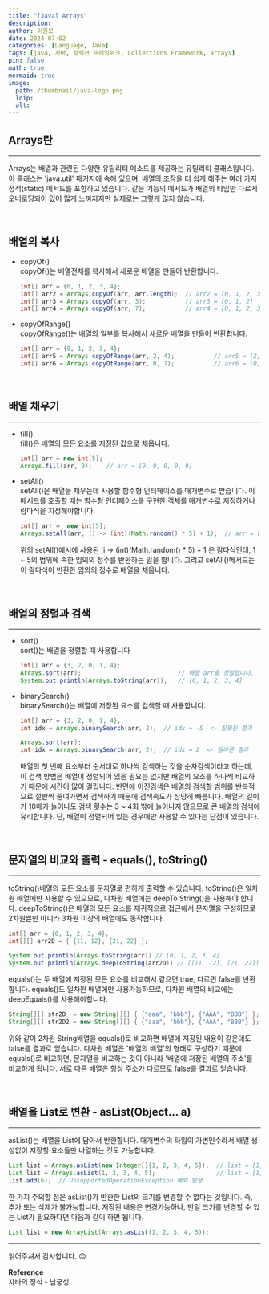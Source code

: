 ```yaml
---
title: "[Java] Arrays"
description: 
author: 이원모
date: 2024-07-02
categories: [Language, Java]
tags: [java, 자바, 컬렉션 프레임워크, Collections Framework, arrays]
pin: false
math: true
mermaid: true
image:
  path: /thumbnail/java-logo.png
  lqip: 
  alt: 
---
```


## Arrays란
---
Arrays는 배열과 관련된 다양한 유틸리티 메소드를 제공하는 유틸리티 클래스입니다. 이 클래스는 'java.util' 패키지에 속해 있으며, 배열의 조작을 더 쉽게 해주는 여러 가지 정적(static) 메서드를 포함하고 있습니다. 같은 기능의 메서드가 배열의 타입만 다르게 오버로딩되어 있어 많게 느껴지지만 실제로는 그렇게 많지 않습니다.

<br>

## 배열의 복사

- copyOf()  
  copyOf()는 배열전체를 복사해서 새로운 배열을 만들어 반환합니다.
  
  ```java
  int[] arr = {0, 1, 2, 3, 4};
  int[] arr2 = Arrays.copyOf(arr, arr.length);  // arr2 = [0, 1, 2, 3, 4]
  int[] arr3 = Arrays.copyOf(arr, 3);           // arr3 = [0, 1, 2]
  int[] arr4 = Arrays.copyOf(arr, 7);           // arr4 = [0, 1, 2, 3, 4, 0, 0]
  ```

- copyOfRange()  
  copyOfRange()는 배열의 일부를 복사해서 새로운 배열을 만들어 반환합니다.

  ```java
  int[] arr = {0, 1, 2, 3, 4};
  int[] arr5 = Arrays.copyOfRange(arr, 2, 4);           // arr5 = [2, 3]
  int[] arr6 = Arrays.copyOfRange(arr, 0, 7);           // arr6 = [0, 1, 2, 3, 4, 0, 0]
  ```

<br>

## 배열 채우기
---
- fill()  
  fill()은 배열의 모든 요소를 지정된 값으로 채웁니다.

  ```java
  int[] arr = new int[5];
  Arrays.fill(arr, 9);    // arr = [9, 9, 9, 9, 9]
  ```

- setAll()  
  setAll()은 배열을 채우는데 사용할 함수형 인터페이스를 매개변수로 받습니다. 이 메서드를 호출할 때는 함수형 인터페이스를 구현한 객체를 매개변수로 지정하거나 람다식을 지정해야합니다.

  ```java
  int[] arr =  new int[5];
  Arrays.setAll(arr, () -> (int)(Math.random() * 5) + 1);  // arr = [1, 5, 2, 1, 1]
  ```

  위의 setAll()예시에 사용된 'i -> (int)(Math.random() * 5) + 1 은 람다식인데, 1 ~ 5의 범위에 속한 임의의 정수를 반환하는 일을 합니다. 그리고 setAll()메서드는 이 람다식이 반환한 임의의 정수로 배열을 채웁니다.

<br>

## 배열의 정렬과 검색
---
- sort()  
  sort()는 배열을 정렬할 때 사용합니다
  
  ```java
  int[] arr = {3, 2, 0, 1, 4};
  Arrays.sort(arr);                           // 배열 arr을 정렬합니다.
  System.out.println(Arrays.toString(arr));   // [0, 1, 2, 3, 4]
  ```

- binarySearch()  
  binarySearch()는 배열에 저장된 요소를 검색할 때 사용합니다.

  ```java
  int[] arr = {3, 2, 0, 1, 4};
  int idx = Arrays.binarySearch(arr, 2);  // idx = -5  <- 잘못된 결과

  Arrays.sort(arr);
  int idx = Arrays.binarySearch(arr, 2);  // idx = 2  <- 올바른 결과
  ```

  배열의 첫 번째 요소부터 순서대로 하나씩 검색하는 것을 순차검색이라고 하는데, 이 검색 방법은 배열이 정렬되어 있을 필요는 없지만 배열의 요소를 하나씩 비교하기 때문에 시간이 많이 걸립니다. 반면에 이진검색은 배열의 검색할 범위를 반복적으로 절반씩 줄여가면서 검색하기 때문에 검색속도가 상당히 빠릅니다. 배열의 길이가 10배가 늘어나도 검색 횟수는 3 ~ 4회 밖에 늘어나지 않으므로 큰 배열의 검색에 유리합니다. 단, 배열이 정렬되어 있는 경우에만 사용할 수 있다는 단점이 있습니다.

<br>

## 문자열의 비교와 출력 - equals(), toString()
---
toString()배열의 모든 요소를 문자열로 편하게 출력할 수 있습니다. toString()은 일차원 배열에만 사용할 수 있으므로, 다차원 배열에는 deepTo String()을 사용해야 합니다. deepToString()은 배열의 모든 요소를 재귀적으로 접근해서 문자열을 구성하므로 2차원뿐만 아니라 3차원 이상의 배열에도 동작합니다.

```java
int[] arr = {0, 1, 2, 3, 4};
int[][] arr2D = { {11, 12}, {21, 22} };

System.out.println(Arrays.toString(arr)) // [0, 1, 2, 3, 4]
System.out.println(Arrays.deepToString(arr2D)) // [[11, 12], [21, 22]]
```

equals()는 두 배열에 저장된 모든 요소를 비교해서 같으면 true, 다르면 false를 반환합니다. equals()도 일차원 배열에만 사용가능하므로, 다차원 배열의 비교에는 deepEquals()를 사용해야합니다.

```java
String[][] str2D  = new String[][] { {"aaa", "bbb"}, {"AAA", "BBB"} };
String[][] str2D2 = new String[][] { {"aaa", "bbb"}, {"AAA", "BBB"} };
```

위와 같이 2차원 String배열을 equals()로 비교하면 배열에 저장된 내용이 같은데도 false를 결과로 얻습니다. 다차원 배열은 '배열의 배열'의 형태로 구성하기 때문에 equals()로 비교하면, 문자열을 비교하는 것이 아니라 '배열에 저장된 배열의 주소'를 비교하게 됩니다. 서로 다른 배열은 항상 주소가 다르므로 false를 결과로 얻습니다.

<br>

## 배열을 List로 변환 - asList(Object... a)
---
asList()는 배열을 List에 담아서 반환합니다. 매개변수의 타입이 가변인수라서 배열 생성없이 저장할 요소들만 나열하는 것도 가능합니다.

```java
List list = Arrays.asList(new Integer[]{1, 2, 3, 4, 5});  // list = [1, 2, 3, 4, 5]
List list = Arrays.asList(1, 2, 3, 4, 5);                 // list = [1, 2, 3, 4, 5]
list.add(6);  // UnsupportedOperationException 예외 발생
```

한 가지 주의할 점은 asList()가 반환한 List의 크기를 변경할 수 없다는 것입니다. 즉, 추가 또는 삭제가 불가능합니다. 저장된 내용은 변경가능하나, 만일 크기를 변경할 수 있는 List가 필요하다면 다음과 같이 하면 됩니다.

```java
List list = new ArrayList(Arrays.asList(1, 2, 3, 4, 5));
```

---

읽어주셔서 감사합니다. 😊 

__Reference__  
자바의 정석 - 남궁성